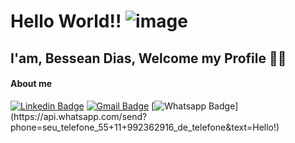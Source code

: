 # Hello World!! ![image](https://user-images.githubusercontent.com/55710829/118336763-b52d7680-b4e8-11eb-9c59-c42c83735b82.png)
## I'am, Bessean Dias, Welcome  my Profile 👩‍💻 




#### About me   

[![Linkedin Badge](https://img.shields.io/badge/-LinkedIn-blue?style=flat-square&logo=Linkedin&logoColor=white&link=https://www.linkedin.com/in/bessean/)](https://www.linkedin.com/in/bessean/)
[![Gmail Badge](https://img.shields.io/badge/-Gmail-c14438?style=flat-square&logo=Gmail&logoColor=white&link=mailto:bessean.augusto@gmail.com)](mailto:bessean.augusto@gmail.com)
[![Whatsapp Badge](https://img.shields.io/badge/-Whatsapp-4CA143?style=flat-square&labelColor=4CA143&logo=whatsapp&logoColor=white&link=https://api.whatsapp.com/send?phone=seu_telefone_55+11+992362916_de_telefone&text=Hello!)](https://api.whatsapp.com/send?phone=seu_telefone_55+11+992362916_de_telefone&text=Hello!)
